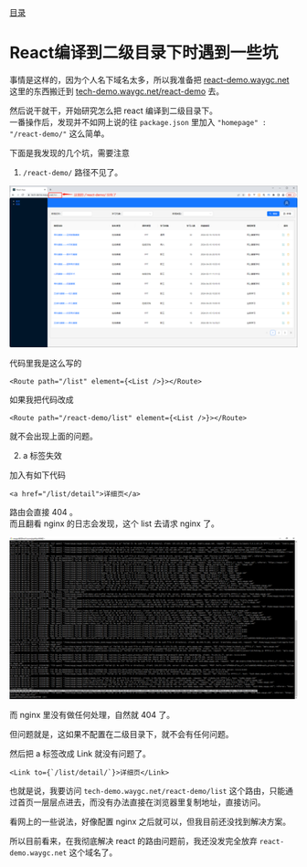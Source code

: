 [目录](./)

# React编译到二级目录下时遇到一些坑

事情是这样的，因为个人名下域名太多，所以我准备把 [react-demo.waygc.net](http://react-demo.waygc.net) 这里的东西搬迁到 [tech-demo.waygc.net/react-demo](https://tech-demo.waygc.net/react-demo) 去。

然后说干就干，开始研究怎么把 react 编译到二级目录下。  
一番操作后，发现并不如网上说的往 `package.json` 里加入 `"homepage" : "/react-demo/"` 这么简单。

下面是我发现的几个坑，需要注意

1. `/react-demo/` 路径不见了。

![](./react-demo-path-released.png)

代码里我是这么写的

```
<Route path="/list" element={<List />}></Route>
```

如果我把代码改成

```
<Route path="/react-demo/list" element={<List />}></Route>
```

就不会出现上面的问题。

2. a 标签失效

加入有如下代码

```
<a href="/list/detail">详细页</a>
```

路由会直接 404 。  
而且翻看 nginx 的日志会发现，这个 list 去请求 nginx 了。  

![](./react-demo-nginx-error.png)

而 nginx 里没有做任何处理，自然就 404 了。

但问题就是，这如果不配置在二级目录下，就不会有任何问题。

然后把 a 标签改成 Link 就没有问题了。

```
<Link to={`/list/detail/`}>详细页</Link>
```

也就是说，我要访问 `tech-demo.waygc.net/react-demo/list` 这个路由，只能通过首页一层层点进去，而没有办法直接在浏览器里复制地址，直接访问。

看网上的一些说法，好像配置 nginx 之后就可以，但我目前还没找到解决方案。

所以目前看来，在我彻底解决 react 的路由问题前，我还没发完全放弃 `react-demo.waygc.net` 这个域名了。